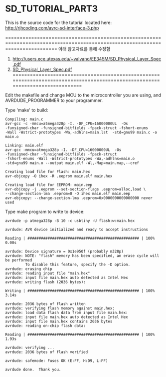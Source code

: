 # SD_TUTORIAL_PART3

This is the source code for the tutorial located here:
http://rjhcoding.com/avrc-sd-interface-3.php

==============================================================================================================================
아래 참고자료를 통해 수정함
1) http://users.ece.utexas.edu/~valvano/EE345M/SD_Physical_Layer_Spec.pdf
2) [SD_Physical_Layer_Spec.pdf](https://github.com/Gwangho-Choi/SD_TUTORIAL_PART3/files/10996637/SD_Physical_Layer_Spec.pdf)
==============================================================================================================================


Edit the makefile and change MCU to the microcontroller you are using, and AVRDUDE_PROGRAMMER to your programmer.

Type 'make' to build:

```
Compiling: main.c
avr-gcc -c -mmcu=atmega328p -I. -DF_CPU=16000000UL  -Os 
-funsigned-char -funsigned-bitfields -fpack-struct -fshort-enums 
-Wall -Wstrict-prototypes -Wa,-adhlns=main.lst  -std=gnu99 main.c -o main.o

Linking: main.elf
avr-gcc -mmcu=atmega328p -I. -DF_CPU=16000000UL  -Os 
-funsigned-char -funsigned-bitfields -fpack-struct 
-fshort-enums -Wall -Wstrict-prototypes -Wa,-adhlns=main.o  
-std=gnu99 main.o --output main.elf -Wl,-Map=main.map,--cref

Creating load file for Flash: main.hex
avr-objcopy -O ihex -R .eeprom main.elf main.hex

Creating load file for EEPROM: main.eep
avr-objcopy -j .eeprom --set-section-flags .eeprom=alloc,load \
--change-section-lma .eeprom=0 -O ihex main.elf main.eep
avr-objcopy: --change-section-lma .eeprom=0x0000000000000000 never used
```

Type make program to write to device:
```
avrdude -p atmega328p -B 10 -c usbtiny -U flash:w:main.hex

avrdude: AVR device initialized and ready to accept instructions

Reading | ################################################## | 100% 0.00s

avrdude: Device signature = 0x1e950f (probably m328p)
avrdude: NOTE: "flash" memory has been specified, an erase cycle will be performed
         To disable this feature, specify the -D option.
avrdude: erasing chip
avrdude: reading input file "main.hex"
avrdude: input file main.hex auto detected as Intel Hex
avrdude: writing flash (2036 bytes):

Writing | ################################################## | 100% 3.14s

avrdude: 2036 bytes of flash written
avrdude: verifying flash memory against main.hex:
avrdude: load data flash data from input file main.hex:
avrdude: input file main.hex auto detected as Intel Hex
avrdude: input file main.hex contains 2036 bytes
avrdude: reading on-chip flash data:

Reading | ################################################## | 100% 1.93s

avrdude: verifying ...
avrdude: 2036 bytes of flash verified

avrdude: safemode: Fuses OK (E:FF, H:D9, L:FF)

avrdude done.  Thank you.
```
